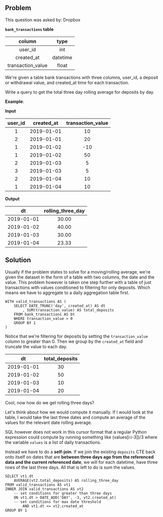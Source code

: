 ## Problem
This question was asked by: Dropbox

**`bank_transactions` table**

|       column      |   type   |
|:-----------------:|:--------:|
|      user_id      |    int   |
|     created_at    | datetime |
| transaction_value |   float  |

We're given a table bank transactions with three columns, user_id, a deposit or withdrawal value, and created_at time for each transaction.

Write a query to get the total three day rolling average for deposits by day.

**Example**:

**Input**

| user_id | created_at | transaction_value |
|:-------:|:----------:|:-----------------:|
|    1    | 2019-01-01 |         10        |
|    2    | 2019-01-01 |         20        |
|    1    | 2019-01-02 |        -10        |
|    1    | 2019-01-02 |         50        |
|    2    | 2019-01-03 |         5         |
|    3    | 2019-01-03 |         5         |
|    2    | 2019-01-04 |         10        |
|    1    | 2019-01-04 |         10        |

**Output**

|     dt     | rolling_three_day |
|:----------:|:-----------------:|
| 2019-01-01 |       30.00       |
| 2019-01-02 |       40.00       |
| 2019-01-03 |       30.00       |
| 2019-01-04 |       23.33       |

## Solution
Usually if the problem states to solve for a moving/rolling average, we're given the dataset in the form of a table with two columns, the date and the value. This problem however is taken one step further with a table of just transactions with values conditioned to filtering for only deposits. Which means we have to aggregate to a daily aggregation table first.

```
WITH valid_transactions AS (
    SELECT DATE_TRUNC('day', created_at) AS dt
        , SUM(transaction_value) AS total_deposits
    FROM bank_transactions AS bt
    WHERE transaction_value > 0
    GROUP BY 1
)
```

Notice that we're filtering for deposits by setting the `transaction_value` column to greater than 0. Then we group by the `created_at` field and truncate the value to each day.

|     dt     | total_deposits |
|:----------:|:--------------:|
| 2019-01-01 |       30       |
| 2019-01-02 |       50       |
| 2019-01-03 |       10       |
| 2019-01-04 |       20       |

Cool, now how do we get rolling three days?

Let's think about how we would compute it manually. If I would look at the table, I would take the last three dates and compute an average of the values for the relevant date rolling average.

SQL however does not work in this cursor format that a regular Python expression could compute by running something like (values[i:i-3])/3 where the variable `values` is a list of daily transactions.

Instead we have to do a **self-join**. If we join the existing `deposits` CTE back onto itself on dates that are **between three days ago from the referenced data and the current referenced date**, we will for each datetime, have three rows of the last three days. All that is left to do is sum the values.

```
SELECT vt1.dt
    AVERAGE(vt2.total_deposits) AS rolling_three_day
FROM valid_transactions AS vt1
INNER JOIN valid_transactions AS vt2
    -- set conditions for greater than three days
    ON vt1.dt > DATE_ADD('DAY', -3, vt2.created_at)
    -- set conditions for max date threshold
        AND vt1.dt <= vt2.created_at
GROUP BY 1
```
